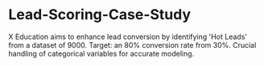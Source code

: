 # Lead-Scoring-Case-Study
X Education aims to enhance lead conversion by identifying 'Hot Leads' from a dataset of 9000. Target: an 80% conversion rate from 30%. Crucial handling of categorical variables for accurate modeling.
